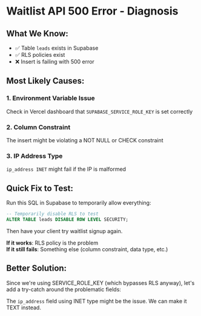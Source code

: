 # Waitlist API 500 Error - Diagnosis

## What We Know:
- ✅ Table `leads` exists in Supabase
- ✅ RLS policies exist
- ❌ Insert is failing with 500 error

## Most Likely Causes:

### 1. Environment Variable Issue
Check in Vercel dashboard that `SUPABASE_SERVICE_ROLE_KEY` is set correctly

### 2. Column Constraint
The insert might be violating a NOT NULL or CHECK constraint

### 3. IP Address Type
`ip_address INET` might fail if the IP is malformed

## Quick Fix to Test:

Run this SQL in Supabase to temporarily allow everything:

```sql
-- Temporarily disable RLS to test
ALTER TABLE leads DISABLE ROW LEVEL SECURITY;
```

Then have your client try waitlist signup again.

**If it works**: RLS policy is the problem  
**If it still fails**: Something else (column constraint, data type, etc.)

## Better Solution:

Since we're using SERVICE_ROLE_KEY (which bypasses RLS anyway), let's add a try-catch around the problematic fields:

The `ip_address` field using INET type might be the issue. We can make it TEXT instead.

